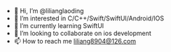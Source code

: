 - 👋 Hi, I’m @lilianglaoding
- 👀 I’m interested in C/C++/Swift/SwiftUI/Android/IOS
- 🌱 I’m currently learning SwiftUI
- 💞️ I’m looking to collaborate on ios development
- 📫 How to reach me liliang8904@126.com

<!---
lilianglaoding/lilianglaoding is a ✨ special ✨ repository because its `README.md` (this file) appears on your GitHub profile.
You can click the Preview link to take a look at your changes.
--->
